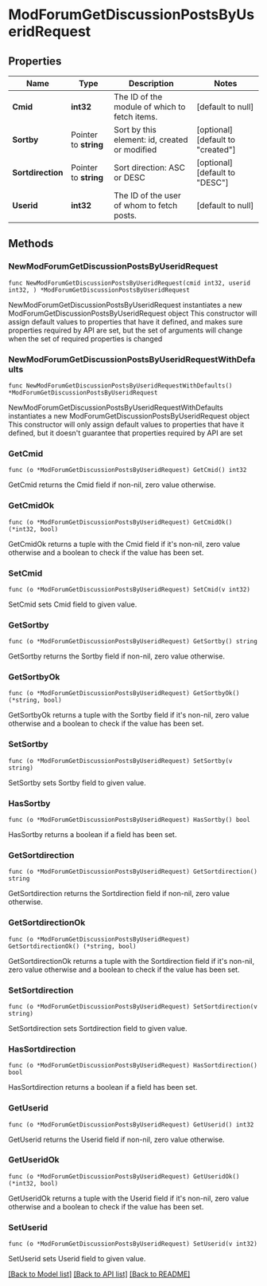 # ModForumGetDiscussionPostsByUseridRequest

## Properties

Name | Type | Description | Notes
------------ | ------------- | ------------- | -------------
**Cmid** | **int32** | The ID of the module of which to fetch items. | [default to null]
**Sortby** | Pointer to **string** | Sort by this element: id, created or modified | [optional] [default to "created"]
**Sortdirection** | Pointer to **string** | Sort direction: ASC or DESC | [optional] [default to "DESC"]
**Userid** | **int32** | The ID of the user of whom to fetch posts. | [default to null]

## Methods

### NewModForumGetDiscussionPostsByUseridRequest

`func NewModForumGetDiscussionPostsByUseridRequest(cmid int32, userid int32, ) *ModForumGetDiscussionPostsByUseridRequest`

NewModForumGetDiscussionPostsByUseridRequest instantiates a new ModForumGetDiscussionPostsByUseridRequest object
This constructor will assign default values to properties that have it defined,
and makes sure properties required by API are set, but the set of arguments
will change when the set of required properties is changed

### NewModForumGetDiscussionPostsByUseridRequestWithDefaults

`func NewModForumGetDiscussionPostsByUseridRequestWithDefaults() *ModForumGetDiscussionPostsByUseridRequest`

NewModForumGetDiscussionPostsByUseridRequestWithDefaults instantiates a new ModForumGetDiscussionPostsByUseridRequest object
This constructor will only assign default values to properties that have it defined,
but it doesn't guarantee that properties required by API are set

### GetCmid

`func (o *ModForumGetDiscussionPostsByUseridRequest) GetCmid() int32`

GetCmid returns the Cmid field if non-nil, zero value otherwise.

### GetCmidOk

`func (o *ModForumGetDiscussionPostsByUseridRequest) GetCmidOk() (*int32, bool)`

GetCmidOk returns a tuple with the Cmid field if it's non-nil, zero value otherwise
and a boolean to check if the value has been set.

### SetCmid

`func (o *ModForumGetDiscussionPostsByUseridRequest) SetCmid(v int32)`

SetCmid sets Cmid field to given value.


### GetSortby

`func (o *ModForumGetDiscussionPostsByUseridRequest) GetSortby() string`

GetSortby returns the Sortby field if non-nil, zero value otherwise.

### GetSortbyOk

`func (o *ModForumGetDiscussionPostsByUseridRequest) GetSortbyOk() (*string, bool)`

GetSortbyOk returns a tuple with the Sortby field if it's non-nil, zero value otherwise
and a boolean to check if the value has been set.

### SetSortby

`func (o *ModForumGetDiscussionPostsByUseridRequest) SetSortby(v string)`

SetSortby sets Sortby field to given value.

### HasSortby

`func (o *ModForumGetDiscussionPostsByUseridRequest) HasSortby() bool`

HasSortby returns a boolean if a field has been set.

### GetSortdirection

`func (o *ModForumGetDiscussionPostsByUseridRequest) GetSortdirection() string`

GetSortdirection returns the Sortdirection field if non-nil, zero value otherwise.

### GetSortdirectionOk

`func (o *ModForumGetDiscussionPostsByUseridRequest) GetSortdirectionOk() (*string, bool)`

GetSortdirectionOk returns a tuple with the Sortdirection field if it's non-nil, zero value otherwise
and a boolean to check if the value has been set.

### SetSortdirection

`func (o *ModForumGetDiscussionPostsByUseridRequest) SetSortdirection(v string)`

SetSortdirection sets Sortdirection field to given value.

### HasSortdirection

`func (o *ModForumGetDiscussionPostsByUseridRequest) HasSortdirection() bool`

HasSortdirection returns a boolean if a field has been set.

### GetUserid

`func (o *ModForumGetDiscussionPostsByUseridRequest) GetUserid() int32`

GetUserid returns the Userid field if non-nil, zero value otherwise.

### GetUseridOk

`func (o *ModForumGetDiscussionPostsByUseridRequest) GetUseridOk() (*int32, bool)`

GetUseridOk returns a tuple with the Userid field if it's non-nil, zero value otherwise
and a boolean to check if the value has been set.

### SetUserid

`func (o *ModForumGetDiscussionPostsByUseridRequest) SetUserid(v int32)`

SetUserid sets Userid field to given value.



[[Back to Model list]](../README.md#documentation-for-models) [[Back to API list]](../README.md#documentation-for-api-endpoints) [[Back to README]](../README.md)


